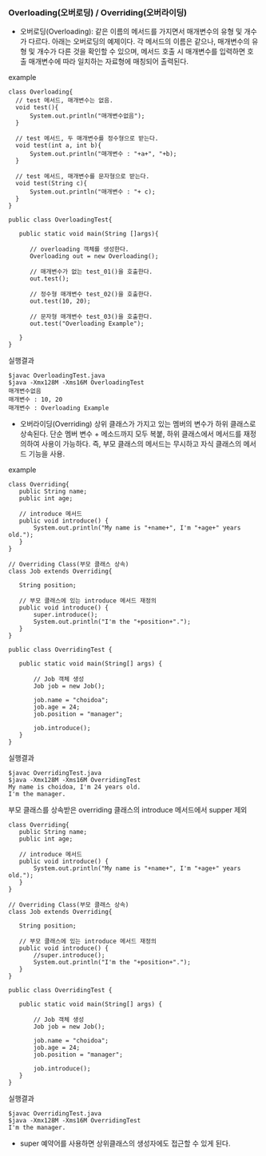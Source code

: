 ### Overloading(오버로딩) / Overriding(오버라이딩)
 - 오버로딩(Overloading): 같은 이름의 메서드를 가지면서 매개변수의 유형 및 개수가 다르다.
 아래는 오버로딩의 예제이다. 각 메서드의 이름은 같으나, 매개변수의 유형 및 개수가 다른 것을 확인할 수 있으며, 메서드 호출 시 매개변수를 입력하면 호출 매개변수에 따라 일치하는 자료형에 매칭되어 출력된다.
 
  example
  ```
  class Overloading{
    // test 메서드, 매개변수는 없음.
    void test(){ 
        System.out.println("매개변수없음");
    }
    
    // test 메서드, 두 매개변수를 정수형으로 받는다.
    void test(int a, int b){
        System.out.println("매개변수 : "+a+", "+b);
    }
    
    // test 메서드, 매개변수를 문자형으로 받는다.
    void test(String c){
        System.out.println("매개변수 : "+ c);
    }
}

public class OverloadingTest{

     public static void main(String []args){
     
        // overloading 객체를 생성한다.
        Overloading out = new Overloading();
        
        // 매개변수가 없는 test_01()을 호출한다.
        out.test();
        
        // 정수형 매개변수 test_02()을 호출한다.
        out.test(10, 20);
        
        // 문자형 매개변수 test_03()을 호출한다.
        out.test("Overloading Example");
        
     }
}
  ```
  
  실행결과
  ```
$javac OverloadingTest.java
$java -Xmx128M -Xms16M OverloadingTest
매개변수없음
매개변수 : 10, 20
매개변수 : Overloading Example
  ```
  
 - 오버라이딩(Overriding)
  상위 클래스가 가지고 있는 멤버의 변수가 하위 클래스로 상속된다.
  단순 멤버 변수 + 메소드까지 모두 복붙, 하위 클래스에서 메서드를 재정의하여 사용이 가능하다.
  즉, 부모 클래스의 메서드는 무시하고 자식 클래스의 메서드 기능을 사용.
  
 example
 ```
 class Overriding{
    public String name;
    public int age;
    
    // introduce 메서드
    public void introduce() {
        System.out.println("My name is "+name+", I'm "+age+" years old.");
    }
}

// Overriding Class(부모 클래스 상속)
class Job extends Overriding{
    
    String position;
    
    // 부모 클래스에 있는 introduce 메서드 재정의
    public void introduce() {
        super.introduce();
        System.out.println("I'm the "+position+".");
    }
}

public class OverridingTest {
    
    public static void main(String[] args) {
        
        // Job 객체 생성
        Job job = new Job();
        
        job.name = "choidoa";
        job.age = 24;
        job.position = "manager";
        
        job.introduce();
    }
}
 ```
 실행결과
 ```
$javac OverridingTest.java
$java -Xmx128M -Xms16M OverridingTest
My name is choidoa, I'm 24 years old.
I'm the manager.
 ```
 
 
 부모 클래스를 상속받은 overriding 클래스의 introduce 메서드에서 supper 제외
 ```
 class Overriding{
    public String name;
    public int age;
    
    // introduce 메서드
    public void introduce() {
        System.out.println("My name is "+name+", I'm "+age+" years old.");
    }
}

// Overriding Class(부모 클래스 상속)
class Job extends Overriding{
    
    String position;
    
    // 부모 클래스에 있는 introduce 메서드 재정의
    public void introduce() {
        //super.introduce();
        System.out.println("I'm the "+position+".");
    }
}

public class OverridingTest {
    
    public static void main(String[] args) {
        
        // Job 객체 생성
        Job job = new Job();
        
        job.name = "choidoa";
        job.age = 24;
        job.position = "manager";
        
        job.introduce();
    }
}
 ```
 
 실행결과
 ```
$javac OverridingTest.java
$java -Xmx128M -Xms16M OverridingTest
I'm the manager.
 ```
 
 - super 예약어를 사용하면 상위클래스의 생성자에도 접근할 수 있게 된다.
